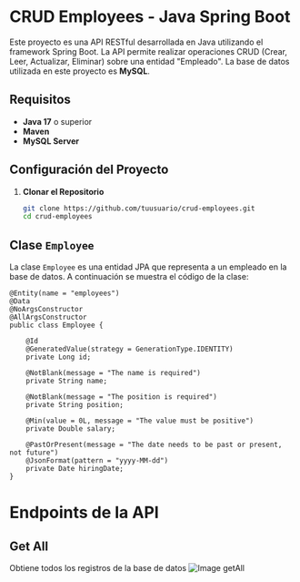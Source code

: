 # CRUD Employees - Java Spring Boot

Este proyecto es una API RESTful desarrollada en Java utilizando el framework Spring Boot. La API permite realizar operaciones CRUD (Crear, Leer, Actualizar, Eliminar) sobre una entidad "Empleado". La base de datos utilizada en este proyecto es **MySQL**.

## Requisitos

- **Java 17** o superior
- **Maven**
- **MySQL Server**

## Configuración del Proyecto

1. **Clonar el Repositorio**

   ```bash
   git clone https://github.com/tuusuario/crud-employees.git
   cd crud-employees

## Clase `Employee`

La clase `Employee` es una entidad JPA que representa a un empleado en la base de datos. A continuación se muestra el código de la clase:

```
@Entity(name = "employees")
@Data
@NoArgsConstructor
@AllArgsConstructor
public class Employee {

    @Id
    @GeneratedValue(strategy = GenerationType.IDENTITY)
    private Long id;

    @NotBlank(message = "The name is required")
    private String name;

    @NotBlank(message = "The position is required")
    private String position;

    @Min(value = 0L, message = "The value must be positive")
    private Double salary;

    @PastOrPresent(message = "The date needs to be past or present, not future")
    @JsonFormat(pattern = "yyyy-MM-dd")
    private Date hiringDate;
}
```

# Endpoints de la API

## Get All 
Obtiene todos los registros de la base de datos
![Image getAll](https://github.com/yourusername/yourrepository/blob/main/path/to/image.png)


